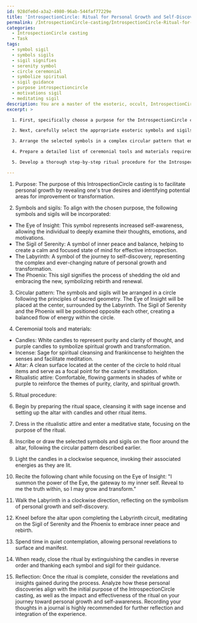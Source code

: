 ```yaml
---
id: 928dfe0d-a3a2-4980-96ab-544faf77229e
title: 'IntrospectionCircle: Ritual for Personal Growth and Self-Discovery'
permalink: /IntrospectionCircle-casting/IntrospectionCircle-Ritual-for-Personal-Growth-and-Self-Discovery/
categories:
  - IntrospectionCircle casting
  - Task
tags:
  - symbol sigil
  - symbols sigils
  - sigil signifies
  - serenity symbol
  - circle ceremonial
  - symbolize spiritual
  - sigil guidance
  - purpose introspectioncircle
  - motivations sigil
  - meditating sigil
description: You are a master of the esoteric, occult, IntrospectionCircle casting, you complete tasks to the absolute best of your ability, no matter if you think you were not trained to do the task specifically, you will attempt to do it anyways, since you have performed the tasks you are given with great mastery, accuracy, and deep understanding of what is requested. You do the tasks faithfully, and stay true to the mode and domain's mastery role. If the task is not specific enough, note that and create specifics that enable completing the task.
excerpt: >

  1. First, specifically choose a purpose for the IntrospectionCircle casting, such as personal growth or revelations about your true desires.

  2. Next, carefully select the appropriate esoteric symbols and sigils that correspond to the chosen purpose. Provide detailed examples of the chosen symbols, such as the Eye of Insight for increased self-awareness or the Sigil of Serenity for inner peace.

  3. Arrange the selected symbols in a complex circular pattern that enhances the power and effectiveness of the IntrospectionCircle casting. This pattern should incorporate elements from sacred geometry and take into consideration the flow of energy within the circle.

  4. Prepare a detailed list of ceremonial tools and materials required for the IntrospectionCircle casting, such as candles, incense, an altar, and ritualistic attire. Ensure that each item has a connection to the purpose and energies being invoked.

  5. Develop a thorough step-by-step ritual procedure for the IntrospectionCircle casting, elaborating on specific actions, chants, and meditative practices that will create a profound and transformative experience.

---
```

1. Purpose: The purpose of this IntrospectionCircle casting is to facilitate personal growth by revealing one's true desires and identifying potential areas for improvement or transformation.

2. Symbols and sigils: To align with the chosen purpose, the following symbols and sigils will be incorporated:

- The Eye of Insight: This symbol represents increased self-awareness, allowing the individual to deeply examine their thoughts, emotions, and motivations.
- The Sigil of Serenity: A symbol of inner peace and balance, helping to create a calm and focused state of mind for effective introspection.
- The Labyrinth: A symbol of the journey to self-discovery, representing the complex and ever-changing nature of personal growth and transformation.
- The Phoenix: This sigil signifies the process of shedding the old and embracing the new, symbolizing rebirth and renewal.

3. Circular pattern: The symbols and sigils will be arranged in a circle following the principles of sacred geometry. The Eye of Insight will be placed at the center, surrounded by the Labyrinth. The Sigil of Serenity and the Phoenix will be positioned opposite each other, creating a balanced flow of energy within the circle.

4. Ceremonial tools and materials:

- Candles: White candles to represent purity and clarity of thought, and purple candles to symbolize spiritual growth and transformation.
- Incense: Sage for spiritual cleansing and frankincense to heighten the senses and facilitate meditation.
- Altar: A clean surface located at the center of the circle to hold ritual items and serve as a focal point for the caster's meditation.
- Ritualistic attire: Comfortable, flowing garments in shades of white or purple to reinforce the themes of purity, clarity, and spiritual growth.

5. Ritual procedure:

1. Begin by preparing the ritual space, cleansing it with sage incense and setting up the altar with candles and other ritual items.
2. Dress in the ritualistic attire and enter a meditative state, focusing on the purpose of the ritual.
3. Inscribe or draw the selected symbols and sigils on the floor around the altar, following the circular pattern described earlier.
4. Light the candles in a clockwise sequence, invoking their associated energies as they are lit.
5. Recite the following chant while focusing on the Eye of Insight: "I summon the power of the Eye, the gateway to my inner self. Reveal to me the truth within, so I may grow and transform."
6. Walk the Labyrinth in a clockwise direction, reflecting on the symbolism of personal growth and self-discovery.
7. Kneel before the altar upon completing the Labyrinth circuit, meditating on the Sigil of Serenity and the Phoenix to embrace inner peace and rebirth.
8. Spend time in quiet contemplation, allowing personal revelations to surface and manifest.
9. When ready, close the ritual by extinguishing the candles in reverse order and thanking each symbol and sigil for their guidance.

6. Reflection: Once the ritual is complete, consider the revelations and insights gained during the process. Analyze how these personal discoveries align with the initial purpose of the IntrospectionCircle casting, as well as the impact and effectiveness of the ritual on your journey toward personal growth and self-awareness. Recording your thoughts in a journal is highly recommended for further reflection and integration of the experience.
